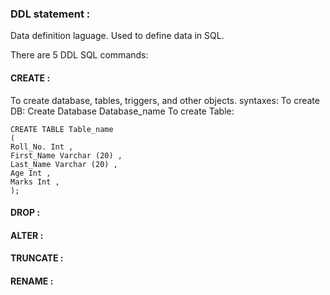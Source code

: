 ### DDL statement :
Data definition laguage. Used to define data in SQL. 

There are 5 DDL SQL commands: 
#### CREATE : 
To create database, tables, triggers, and other objects. 
syntaxes: 
To create DB: Create Database Database_name
To create Table: 
```
CREATE TABLE Table_name
(
Roll_No. Int ,    
First_Name Varchar (20) ,    
Last_Name Varchar (20) ,    
Age Int ,  
Marks Int , 
);
```
#### DROP : 
#### ALTER : 
#### TRUNCATE : 
#### RENAME : 
